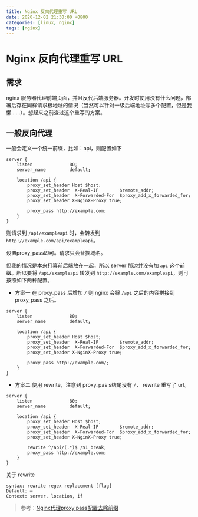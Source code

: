 ```yaml
---
title: Nginx 反向代理重写 URL
date: 2020-12-02 21:30:00 +0800
categories: [linux, nginx]
tags: [nginx]
---
```


# Nginx 反向代理重写 URL 

## 需求

nginx 服务器代理前端页面，并且反代后端服务器。开发时使用没有什么问题，部署后存在同样请求根地址的情况（当然可以针对一级后端地址写多个配置，但是我懒……）。想起来之前查过这个重写的方案。

## 一般反向代理

一般会定义一个统一前缀，比如：api，则配置如下
```
server {
    listen              80;
    server_name         default;
    
    location /api {
        proxy_set_header Host $host;
        proxy_set_header  X-Real-IP        $remote_addr;
        proxy_set_header  X-Forwarded-For  $proxy_add_x_forwarded_for;
        proxy_set_header X-NginX-Proxy true;

        proxy_pass http://example.com;
    }
}
```
则请求到 ```/api/exampleapi``` 时，会转发到 ```http://example.com/api/exampleapi```。

设置proxy_pass即可。请求只会替换域名。

但我的情况是本来打算前后端放在一起，所以 server 那边并没有加 ```api``` 这个前缀。所以要将 ```/api/exampleapi``` 转发到 ```http://example.com/exampleapi```，则可按照如下两种配置。
* 方案一 在 proxy_pass 后增加 ```/``` 则 nginx 会将 ```/api``` 之后的内容拼接到 proxy_pass 之后。
```
server {
    listen              80;
    server_name         default;
    
    location /api {
        proxy_set_header Host $host;
        proxy_set_header  X-Real-IP        $remote_addr;
        proxy_set_header  X-Forwarded-For  $proxy_add_x_forwarded_for;
        proxy_set_header X-NginX-Proxy true;

        proxy_pass http://example.com/;
    }
}
```
* 方案二 使用 rewrite，注意到 proxy_pas s结尾没有 ```/```， rewrite 重写了 url。
```
server {
    listen              80;
    server_name         default;
    
    location /api {
        proxy_set_header Host $host;
        proxy_set_header  X-Real-IP        $remote_addr;
        proxy_set_header  X-Forwarded-For  $proxy_add_x_forwarded_for;
        proxy_set_header X-NginX-Proxy true;

        rewrite ^/api/(.*)$ /$1 break;
        proxy_pass http://example.com;
    }
}
```

关于 rewrite 
```
syntax: rewrite regex replacement [flag]
Default: —
Context: server, location, if
```


> 参考：[Nginx代理proxy pass配置去除前缀](https://www.cnblogs.com/woshimrf/p/nginx-proxy-rewrite-url.html)
